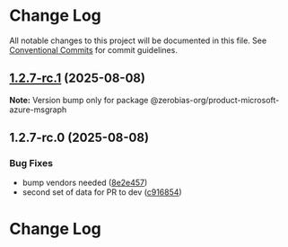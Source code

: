 # Change Log

All notable changes to this project will be documented in this file.
See [Conventional Commits](https://conventionalcommits.org) for commit guidelines.

## [1.2.7-rc.1](https://github.com/zerobias-org/product/compare/@zerobias-org/product-microsoft-azure-msgraph@1.2.7-rc.0...@zerobias-org/product-microsoft-azure-msgraph@1.2.7-rc.1) (2025-08-08)

**Note:** Version bump only for package @zerobias-org/product-microsoft-azure-msgraph





## 1.2.7-rc.0 (2025-08-08)


### Bug Fixes

* bump vendors needed ([8e2e457](https://github.com/zerobias-org/product/commit/8e2e457e0b5d7141a05e8f2c178bc2854f2b7178))
* second set of data for PR to dev ([c916854](https://github.com/zerobias-org/product/commit/c916854bcf229b1c2042ffdea18472d66a061aaf))





# Change Log
